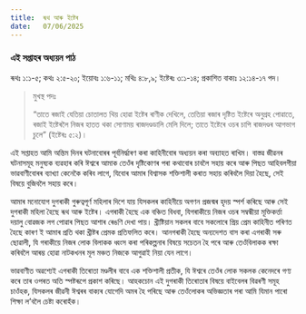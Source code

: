 ```yaml
---
title:  ৰূথ আৰু ইষ্টেৰ
date:   07/06/2025
---
```


### এই সপ্তাহৰ অধ্যয়ন পাঠ

ৰূথঃ ১:১-৫; কথঃ ২:৫-২০; ইয়োবঃ ১:৬-১১; মথিঃ ৪:৮,৯; ইষ্টেৰঃ ৩:১-১৪; প্রকাশিত বাক্যঃ ১২:১৪-১৭ পদ।

> <p>মুখস্থ পদঃ</p>
> “তাতে ৰজাই যেতিয়া চোতালত থিয় হোৱা ইষ্টেৰ ৰাণীক দেখিলে, তেতিয়া ৰজাৰ দৃষ্টিত ইষ্টেৰে অনুগ্ৰহ পোৱাতে, ৰজাই ইষ্টেৰলৈ নিজৰ হাতত থকা সোণাময় ৰাজদণ্ডডালি মেলি দিলে; তাতে ইষ্টেৰে ওচৰ চাপি ৰাজদণ্ডৰ আগভাগ চুলে” (ইষ্টেৰঃ ৫:২)।

এই সপ্তাহত আমি অন্তিম দিনৰ ঘটনাবোৰৰ পূৰ্বনিৰ্দ্ধাৰণ কৰা কাহিনীবোৰ অধ্যয়ন কৰা অব্যাহত ৰাখিম। বাস্তৱ জীৱনৰ ঘটনাসমূহ মনুষ্যক ব্যৱহাৰ কৰি ঈশ্বৰে আমাক তেওঁৰ দৃষ্টিকোণৰ পৰা কথাবোৰ চাবলৈ সহায় কৰে আৰু পিছত আহিবলগীয়া ভাৱবাণীবোৰৰ ব্যাখ্যা কেনেকৈ কৰিব লাগে, যিবোৰ আমাৰ বিশ্বাসক শক্তিশালী কৰাত সহায় কৰিবলৈ দিয়া হৈছে, সেই বিষয়ে বুজিবলৈ সহায় কৰে।

আমাৰ মনোযোগ দুগৰাকী গুৰুত্বপূৰ্ণ মহিলাৰ দিশে যায় যিসকলৰ কাহিনীয়ে অগণন প্ৰজন্মৰ হৃদয় স্পৰ্শ কৰিছে আৰু সেই দুগৰাকী মহিলা হৈছে ৰূথ আৰু ইষ্টেৰ। এগৰাকী হৈছে এক বঞ্চিত বিধবা, যিগৰাকীয়ে নিজৰ ওচৰ সম্বন্ধীয়া মূক্তিকৰ্ত্তা দয়ালু বোৱজক লগ পোৱাৰ পিছত আশাৰ ৰেঙণি দেখা পায়। খ্রীষ্টিয়ান সকলৰ বাবে সকলোৰে প্ৰিয় প্রেম কাহিনীত পৰিণত হৈছে কাৰণ ই আমাৰ প্ৰতি থকা খ্ৰীষ্টৰ প্ৰেমক প্ৰতিফলিত কৰে। আনগৰাকী হৈছে অন্যদেশত বাস কৰা এগৰাকী সৰু ছোৱালী, যি গৰাকীয়ে নিজৰ লোক বিলাকক ধ্বংস কৰা পৰিকল্পনাৰ বিষয়ে সচেতন হৈ পৰে আৰু তেওঁবিলাকক ৰক্ষা কৰিবলৈ আৰম্ভ হোৱা নাটকখনৰ মূল মঞ্চত নিজকে আগুৱাই নিয়া যেন লাগে।

ভাৱবাণীত অৱশ্যেই এগৰাকী তিৰোতা মণ্ডলীৰ বাবে এক শক্তিশালী প্রতীক, যি ঈশ্বৰে তেওঁৰ লোক সকলক কেনেদৰে গণ্য কৰে তাৰ ওপৰত অতি স্পষ্টৰূপে প্ৰকাশ কৰিছে। আহকচোন এই দুগৰাকী তিৰোতাৰ বিষয়ে বাইবেলৰ বিৱৰণী সমূহ চাওঁহক, যিসকলৰ জীৱনী ঈশ্বৰৰ বাক্যৰ যোগেদি অমৰ হৈ পৰিছে আৰু তেওঁলোকৰ অভিজ্ঞতাৰ পৰা আমি যিমান পাৰো শিক্ষা ল’বলৈ চেষ্টা কৰোহঁক।